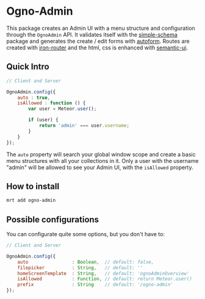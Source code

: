 Ogno-Admin
=================

This package creates an Admin UI with a menu structure and configuration through the ``OgnoAdmin`` API.
It validates itself with the [simple-schema](https://github.com/aldeed/meteor-simple-schema) package and generates
the create / edit forms with [autoform](https://github.com/aldeed/meteor-autoform). Routes are created with
[iron-router](https://github.com/EventedMind/iron-router) and the html, css is enhanced with
[semantic-ui](https://github.com/nooitaf/meteor-semantic-ui).

## Quick Intro
```javascript
// Client and Server

OgnoAdmin.config({
    auto : true,
    isAllowed : function () {
        var user = Meteor.user();

        if (user) {
            return 'admin' === user.username;
        }
    }
});
```

The ``auto`` property will search your global window scope and create a basic menu structures with all your collections in
it. Only a user with the username "admin" will be allowed to see your Admin UI, with the ``isAllowed`` property.

## How to install

```bash
mrt add ogno-admin
```

## Possible configurations

You can configurate quite some options, but you don't have to:
```javascript
// Client and Server

OgnoAdmin.config({
    auto                : Boolean,  // default: false,
    filepicker          : String,   // default: ''
    homeScreenTemplate  : String,   // default: 'ognoAdminOverview'
    isAllowed           : Function, // default: return Meteor.user()
    prefix              : String    // default: '/ogno-admin'
});
```
